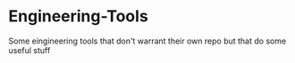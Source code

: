 # Engineering-Tools
 Some eingineering tools that don't warrant their own repo but that do some useful stuff
